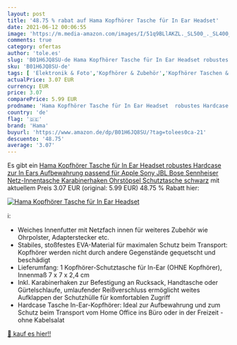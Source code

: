 ```yaml
---
layout: post
title: '48.75 % rabat auf Hama Kopfhörer Tasche für In Ear Headset'
date: 2021-06-12 00:06:55
image: 'https://m.media-amazon.com/images/I/51q9BLlAKZL._SL500_._SL400_.jpg'
comments: true
category: ofertas
author: 'tole.es'
slug: 'B01H6JQ8SU-de Hama Kopfhörer Tasche für In Ear Headset robustes Hardcase...'
sku: 'B01H6JQ8SU-de'
tags: [ 'Elektronik & Foto','Kopfhörer & Zubehör','Kopfhörer Taschen & Cases','hama', ]
actualPrice: 3.07 EUR
currency: EUR
price: 3.07
comparePrice: 5.99 EUR
prodname: 'Hama Kopfhörer Tasche für In Ear Headset  robustes Hardcase zur In Ears Aufbewahrung  passend für Apple  Sony  JBL  Bose  Sennheiser  Netz-Innentasche  Karabinerhaken  Ohrstöpsel Schutztasche  schwarz'
country: 'de'
flag: '🇩🇪'
brand: 'Hama'
buyurl: 'https://www.amazon.de/dp/B01H6JQ8SU/?tag=tolees0ca-21'
descuento: '48.75'
average: '3.07'
---
```


Es gibt ein [Hama Kopfhörer Tasche für In Ear Headset  robustes Hardcase zur In Ears Aufbewahrung  passend für Apple  Sony  JBL  Bose  Sennheiser  Netz-Innentasche  Karabinerhaken  Ohrstöpsel Schutztasche  schwarz](https://www.amazon.de/dp/B01H6JQ8SU/?tag=tolees0ca-21) mit aktuellem Preis 3.07 EUR (original: 5.99 EUR) 48.75 % Rabatt hier:

[![Hama Kopfhörer Tasche für In Ear Headset](https://m.media-amazon.com/images/I/51q9BLlAKZL._SL500_._SL400_.jpg)](https://www.amazon.de/dp/B01H6JQ8SU/?tag=tolees0ca-21)

ℹ️:

- Weiches Innenfutter mit Netzfach innen für weiteres Zubehör wie Ohrpolster, Adapterstecker etc.
- Stabiles, stoßfestes EVA-Material für maximalen Schutz beim Transport: Kopfhörer werden nicht durch andere Gegenstände gequetscht und beschädigt
- Lieferumfang: 1 Kopfhörer-Schutztasche für In-Ear (OHNE Kopfhörer), Innenmaß 7 x 7 x 2,4 cm
- Inkl. Karabinerhaken zur Befestigung an Rucksack, Handtasche oder Gürtelschlaufe, umlaufender Reißverschluss ermöglicht weites Aufklappen der Schutzhülle für komfortablen Zugriff
- Hardcase Tasche In-Ear-Kopfhörer: Ideal zur Aufbewahrung und zum Schutz beim Transport vom Home Office ins Büro oder in der Freizeit - ohne Kabelsalat

[🛒 kauf es hier!!](https://www.amazon.de/dp/B01H6JQ8SU/?tag=tolees0ca-21)
